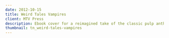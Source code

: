```yaml
---
date: 2012-10-15
title: Weird Tales Vampires
client: MTV Press
description: Ebook cover for a reimagined take of the classic pulp anthology.
thumbnail: tn_weird-tales-vampires
---
```


<img srcset="/img/mtv-weird-tales-vampires-1x.png 1x, /img/mtv-weird-tales-vampires-2x.png 2x">
